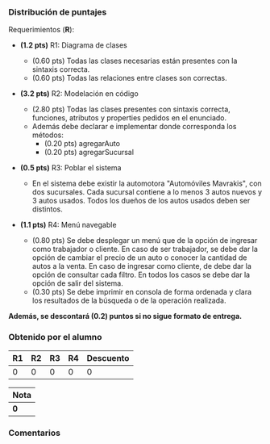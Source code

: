 ﻿### Distribución de puntajes

Requerimientos (**R**):

* **(1.2 pts)** R1: Diagrama de clases
    * (0.60 pts) Todas las clases necesarias están presentes con la sintaxis correcta.
    * (0.60 pts) Todas las relaciones entre clases son correctas.

* **(3.2 pts)** R2: Modelación en código
    * (2.80 pts) Todas las clases presentes con sintaxis correcta, funciones, atributos y properties pedidos en el enunciado.
    * Además debe declarar e implementar donde corresponda los métodos:
        * (0.20 pts) agregarAuto
        * (0.20 pts) agregarSucursal

* **(0.5 pts)** R3: Poblar el sistema
    * En el sistema debe existir la automotora "Automóviles Mavrakis", con dos sucursales. Cada sucursal contiene a lo menos 3 autos nuevos y 3 autos usados. Todos los dueños de los autos usados deben ser distintos.

* **(1.1 pts)** R4: Menú navegable
    * (0.80 pts) Se debe desplegar un menú que de la opción de ingresar como trabajador o cliente. En caso de ser trabajador, se debe dar la opción de cambiar el precio de un auto o conocer la cantidad de autos a la venta. En caso de ingresar como cliente, de debe dar la opción de consultar cada filtro. En todos los casos se debe dar la opción de salir del sistema.
    * (0.30 pts) Se debe imprimir en consola de forma ordenada y clara los resultados de la búsqueda o de la operación realizada.


**Además, se descontará (0.2) puntos si no sigue formato de entrega.**

### Obtenido por el alumno
| R1 | R2 | R3 | R4 | Descuento |
|:---|:---|:---|:---|:----------|
| 0 | 0 | 0 | 0 | 0 |

| Nota |
|:-----|
| **0** |

### Comentarios

